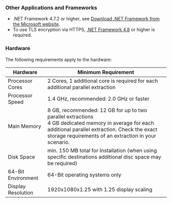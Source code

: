 
### Other Applications and Frameworks	

- .NET Framework 4.7.2 or higher, see [Download .NET Framework from the Microsoft website](https://support.microsoft.com/en-us/help/4054530/microsoft-net-framework-4-7-2-offline-installer-for-windows).
- To use TLS encryption via HTTPS, [.NET Framework 4.8](https://dotnet.microsoft.com/en-us/download/dotnet-framework/net48) or higher is required.

### Hardware

The following requirements apply to the hardware:

| Hardware     | Minimum Requirement      | 
|--------------|--------------------------|
| Processor Cores | 2 Cores, 1 additional core is required for each additional parallel extraction |
| Processor Speed | 1.4 GHz, recommended: 2.0 GHz or faster |
| Main Memory  | 8 GB, recommended: 12 GB for up to two parallel extractions <br> 4 GB dedicated memory in average for each additional parallel extraction. Check the exact storage requirements of an extraction in your scenario.|
| Disk Space   | min. 150 MB total for Installation (when using specific destinations additional disc space may be required) |
| 64-Bit Environment | 64-Bit operating systems only |
| Display Resolution | 1920x1080x1.25 with 1.25 display scaling |
